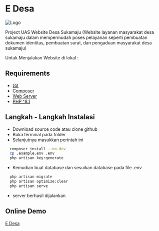 
# E Desa

![Logo](https://e-desa.up.railway.app/img/logo.png)

Project UAS Website Desa Sukamaju (Website layanan masyarakat desa sukamaju dalam mempermudah poses pelayanan seperti pembuatan dokumen identitas, pembuatan surat, dan pengaduan masyarakat desa sukamaju)



Untuk Menjalakan Website di lokal :
## Requirements
 - [Git](https://git-scm.com/)
 - [Composer](https://getcomposer.org/)
 - [Web Server](https://www.apachefriends.org/)
 - [PHP ^8.1](https://www.php.net/)

## Langkah - Langkah Instalasi
- Download source code atau clone github
- Buka terminal pada folder
- Selanjutnya masukkan perintah ini
```bash
  composer install --no-dev
  cp .example.env .env
  php artisan key:generate
```
- Kemudian buat database dan sesuikan database pada file .env
```bash
  php artisan migrate
  php artisan optimize:clear
  php artisan serve
```
- server berhasil dijalankan
## Online Demo

[E Desa](https://e-desa.up.railway.app/)

